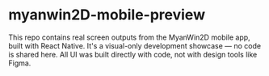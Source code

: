 # myanwin2D-mobile-preview
This repo contains real screen outputs from the MyanWin2D mobile app, built with React Native. It's a visual-only development showcase — no code is shared here. All UI was built directly with code, not with design tools like Figma.
